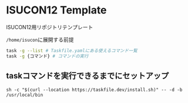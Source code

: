 # ISUCON12 Template

ISUCON12用リポジトリテンプレート

`/home/isucon`に展開する前提

```bash
task -g --list # Taskfile.yamlにある使えるコマンド一覧
task -g {コマンド} # コマンドの実行
```

## taskコマンドを実行できるまでにセットアップ

```bash!
sh -c "$(curl --location https://taskfile.dev/install.sh)" -- -d -b /usr/local/bin
```